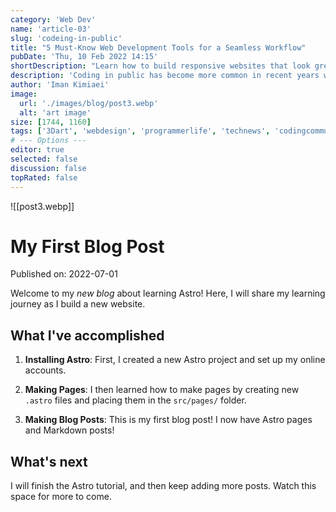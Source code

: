 ```yaml
---
category: 'Web Dev'
name: 'article-03'
slug: 'codeing-in-public'
title: "5 Must-Know Web Development Tools for a Seamless Workflow"
pubDate: 'Thu, 10 Feb 2022 14:15'
shortDescription: "Learn how to build responsive websites that look great on any device with these tips and tricks for web developers."
description: 'Coding in public has become more common in recent years with the rise of social coding platforms like GitHub and the increasing popularity of open source software development. However, coding in public can present a unique set of challenges for developers who are used to working in private settings. In this article, we will explore the top 10 new challenges that developers may face when coding in public, such as managing feedback from the community, dealing with public scrutiny and criticism, maintaining professionalism and integrity, and balancing productivity with engagement in public forums. This article aims to provide helpful tips and strategies for developers who want to code in public effectively while still maintaining their sanity and productivity.'
author: 'Iman Kimiaei'
image:
  url: './images/blog/post3.webp'
  alt: 'art image'
size: [1744, 1160]
tags: ['3Dart', 'webdesign', 'programmerlife', 'technews', 'codingcommunity']
# --- Options ---
editor: true
selected: false
discussion: false
topRated: false
---
```


![[post3.webp]]



# My First Blog Post

Published on: 2022-07-01

Welcome to my _new blog_ about learning Astro! Here, I will share my learning journey as I build a new website.

## What I've accomplished

1. **Installing Astro**: First, I created a new Astro project and set up my online accounts.

2. **Making Pages**: I then learned how to make pages by creating new `.astro` files and placing them in the `src/pages/` folder.

3. **Making Blog Posts**: This is my first blog post! I now have Astro pages and Markdown posts!

## What's next

I will finish the Astro tutorial, and then keep adding more posts. Watch this space for more to come.
